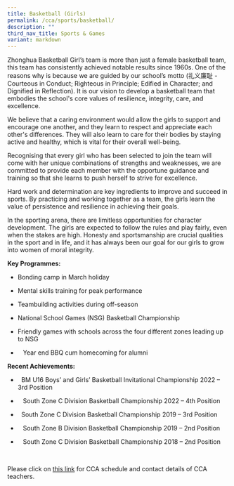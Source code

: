 ```yaml
---
title: Basketball (Girls)
permalink: /cca/sports/basketball/
description: ""
third_nav_title: Sports & Games
variant: markdown
---
```

Zhonghua Basketball Girl’s team is more than just a female basketball team, this team has consistently achieved notable results since 1960s. One of the reasons why is because we are guided by our school’s motto (礼义廉耻 - Courteous in Conduct; Righteous in Principle; Edified in Character; and Dignified in Reflection). It is our vision to develop a basketball team that embodies the school's core values of resilience, integrity, care, and excellence.

We believe that a caring environment would allow the girls to support and encourage one another, and they learn to respect and appreciate each other's differences. They will also learn to care for their bodies by staying active and healthy, which is vital for their overall well-being.

Recognising that every girl who has been selected to join the team will come with her unique combinations of strengths and weaknesses, we are committed to provide each member with the opportune guidance and training so that she learns to push herself to strive for excellence.

Hard work and determination are key ingredients to improve and succeed in sports. By practicing and working together as a team, the girls learn the value of persistence and resilience in achieving their goals.

In the sporting arena, there are limitless opportunities for character development. The girls are expected to follow the rules and play fairly, even when the stakes are high. Honesty and sportsmanship are crucial qualities in the sport and in life, and it has always been our goal for our girls to grow into women of moral integrity.

**Key Programmes:**
*    Bonding camp in March holiday

*    Mental skills training for peak performance

*    Teambuilding activities during off-season

*    National School Games (NSG) Basketball Championship

*    Friendly games with schools across the four different zones leading up to NSG

*    &nbsp;&nbsp; Year end BBQ cum homecoming for alumni

**Recent Achievements:**
*    &nbsp; BM U16 Boys’ and Girls’ Basketball Invitational Championship 2022 – 3rd Position

*    &nbsp;&nbsp; South Zone C Division Basketball Championship 2022 – 4th Position

*    &nbsp; South Zone C Division Basketball Championship 2019 – 3rd Position

*    &nbsp;&nbsp; South Zone B Division Basketball Championship 2019 – 2nd Position

*    &nbsp;&nbsp; South Zone C Division Basketball Championship 2018 – 2nd Position

<br clear="left">

Please click on [this link](https://www.zhonghuasec.moe.edu.sg/cca/schedule/) for CCA schedule and contact details of CCA teachers.